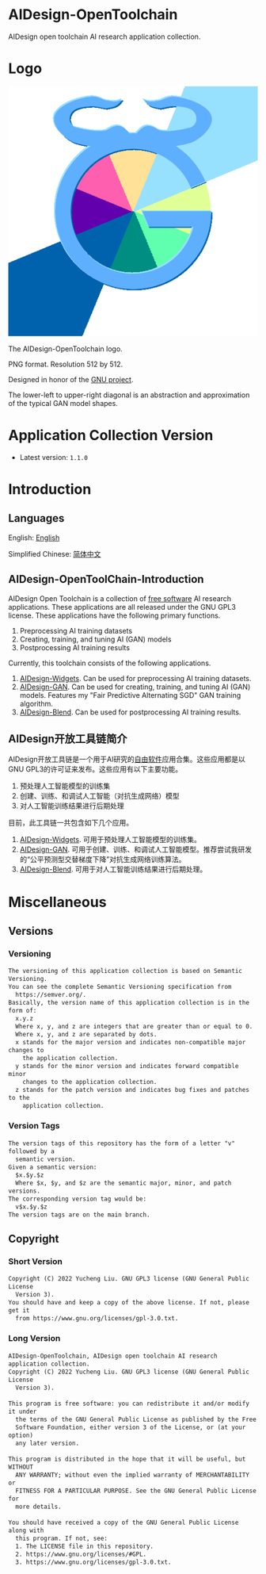 <!---
Copyright 2022 Yucheng Liu. GNU GPL3 license.
GNU GPL3 license copy: https://www.gnu.org/licenses/gpl-3.0.txt
First added by username: liu-yucheng
Last updated by username: liu-yucheng
--->

# AIDesign-OpenToolchain

AIDesign open toolchain AI research application collection.

# Logo

![README-Assets/Logo.png](README-Assets/OpenToolchain-Logo-Res-512.png)

The AIDesign-OpenToolchain logo.

PNG format. Resolution 512 by 512.

Designed in honor of the [GNU project](https://www.gnu.org).

The lower-left to upper-right diagonal is an abstraction and approximation of the typical GAN model shapes.

# Application Collection Version

- Latest version: `1.1.0`

# Introduction

## Languages

English: [English](#aidesign-opentoolchain-introduction)

Simplified Chinese: [简体中文](#aidesign开放工具链简介)

## AIDesign-OpenToolChain-Introduction

AIDesign Open Toolchain is a collection of [free software](https://www.gnu.org/philosophy/free-sw.html) AI research applications. These applications are all released under the GNU GPL3 license. These applications have the following primary functions.

1. Preprocessing AI training datasets
2. Creating, training, and tuning AI (GAN) models
3. Postprocessing AI training results

Currently, this toolchain consists of the following applications.

1. [AIDesign-Widgets](https://github.com/liu-yucheng/AIDesign-Widgets). Can be used for preprocessing AI training datasets.
2. [AIDesign-GAN](https://github.com/liu-yucheng/AIDesign-GAN). Can be used for creating, training, and tuning AI (GAN) models. Features my "Fair Predictive Alternating SGD" GAN training algorithm.
3. [AIDesign-Blend](https://github.com/liu-yucheng/AIDesign-Blend). Can be used for postprocessing AI training results.

## AIDesign开放工具链简介

AIDesign开放工具链是一个用于AI研究的[自由软件](https://www.gnu.org/philosophy/free-sw.zh-cn.html)应用合集。这些应用都是以GNU GPL3的许可证来发布。这些应用有以下主要功能。

1. 预处理人工智能模型的训练集
2. 创建、训练、和调试人工智能（对抗生成网络）模型
3. 对人工智能训练结果进行后期处理

目前，此工具链一共包含如下几个应用。

1. [AIDesign-Widgets](https://github.com/liu-yucheng/AIDesign-Widgets). 可用于预处理人工智能模型的训练集。
2. [AIDesign-GAN](https://github.com/liu-yucheng/AIDesign-GAN). 可用于创建、训练、和调试人工智能模型。推荐尝试我研发的“公平预测型交替梯度下降”对抗生成网络训练算法。
3. [AIDesign-Blend](https://github.com/liu-yucheng/AIDesign-Blend). 可用于对人工智能训练结果进行后期处理。

# Miscellaneous

## Versions

### Versioning

```text
The versioning of this application collection is based on Semantic Versioning.
You can see the complete Semantic Versioning specification from
  https://semver.org/.
Basically, the version name of this application collection is in the form of:
  x.y.z
  Where x, y, and z are integers that are greater than or equal to 0.
  Where x, y, and z are separated by dots.
  x stands for the major version and indicates non-compatible major changes to
    the application collection.
  y stands for the minor version and indicates forward compatible minor
    changes to the application collection.
  z stands for the patch version and indicates bug fixes and patches to the
    application collection.
```

### Version Tags

```text
The version tags of this repository has the form of a letter "v" followed by a
  semantic version.
Given a semantic version:
  $x.$y.$z
  Where $x, $y, and $z are the semantic major, minor, and patch versions.
The corresponding version tag would be:
  v$x.$y.$z
The version tags are on the main branch.
```

## Copyright

### Short Version

```text
Copyright (C) 2022 Yucheng Liu. GNU GPL3 license (GNU General Public License
  Version 3).
You should have and keep a copy of the above license. If not, please get it
  from https://www.gnu.org/licenses/gpl-3.0.txt.
```

### Long Version

```text
AIDesign-OpenToolchain, AIDesign open toolchain AI research application collection.
Copyright (C) 2022 Yucheng Liu. GNU GPL3 license (GNU General Public License
  Version 3).

This program is free software: you can redistribute it and/or modify it under
  the terms of the GNU General Public License as published by the Free
  Software Foundation, either version 3 of the License, or (at your option)
  any later version.

This program is distributed in the hope that it will be useful, but WITHOUT
  ANY WARRANTY; without even the implied warranty of MERCHANTABILITY or
  FITNESS FOR A PARTICULAR PURPOSE. See the GNU General Public License for
  more details.

You should have received a copy of the GNU General Public License along with
  this program. If not, see:
  1. The LICENSE file in this repository.
  2. https://www.gnu.org/licenses/#GPL.
  3. https://www.gnu.org/licenses/gpl-3.0.txt.
```

